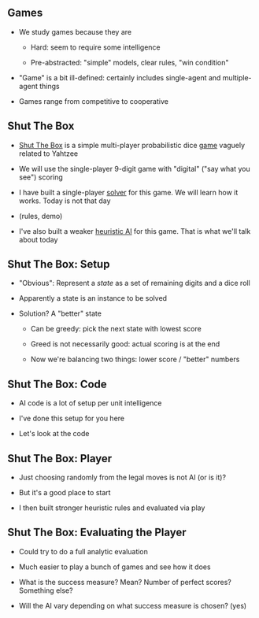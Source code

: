 ## Games

* We study games because they are

    * Hard: seem to require some intelligence

    * Pre-abstracted: "simple" models, clear rules, "win
      condition"

* "Game" is a bit ill-defined: certainly includes
  single-agent and multiple-agent things

* Games range from competitive to cooperative

## Shut The Box

* [Shut The Box](https://en.wikipedia.org/wiki/Shut_the_Box)
  is a simple multi-player probabilistic dice
  [game](http://www.shut-the-box.net)
  vaguely related to Yahtzee

* We will use the single-player 9-digit game with "digital"
  ("say what you see") scoring

* I have built a single-player
  [solver](http://github.com/BartMassey/digitgame) for this
  game. We will learn how it works. Today is not that
  day

* (rules, demo)

* I've also built a weaker
  [heuristic AI](http://github.com/pdx-cs-ai/shut-the-box)
  for this game. That is what we'll talk about today

## Shut The Box: Setup

* "Obvious": Represent a *state* as a set of remaining
  digits and a dice roll

* Apparently a state is an instance to be solved

* Solution? A "better" state

  * Can be greedy: pick the next state with lowest score

  * Greed is not necessarily good: actual scoring is at the end

  * Now we're balancing two things: lower score / "better" numbers

## Shut The Box: Code

* AI code is a lot of setup per unit intelligence

* I've done this setup for you here

* Let's look at the code

## Shut The Box: Player

* Just choosing randomly from the legal moves is not AI (or
  is it)?

* But it's a good place to start

* I then built stronger heuristic rules and evaluated via
  play

## Shut The Box: Evaluating the Player

* Could try to do a full analytic evaluation

* Much easier to play a bunch of games and see how it does

* What is the success measure? Mean? Number of perfect
  scores? Something else?

* Will the AI vary depending on what success measure is
  chosen? (yes)
